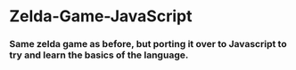 # Zelda-Game-JavaScript
### Same zelda game as before, but porting it over to Javascript to try and learn the basics of the language.
